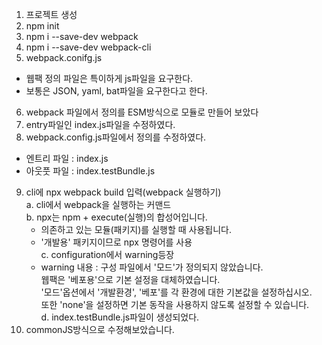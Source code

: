 1. 프로젝트 생성
2. npm init
3. npm i --save-dev webpack
4. npm i --save-dev webpack-cli
5. webpack.conifg.js
  - 웹팩 정의 파일은 특이하게 js파일을 요구한다.
  - 보통은 JSON, yaml, bat파일을 요구한다고 한다.
6. webpack 파일에서 정의를 ESM방식으로 모듈로 만들어 보았다
7. entry파일인 index.js파일을 수정하였다.
8. webpack.config.js파일에서 정의를 수정하였다.
  - 엔트리 파일 : index.js
  - 아웃풋 파일 : index.testBundle.js
9. cli에 npx webpack build 입력(webpack 실행하기)  
  a. cli에서 webpack을 실행하는 커맨드  
  b. npx는 npm + execute(실행)의 합성어입니다.
    - 의존하고 있는 모듈(패키지)를 실행할 때 사용됩니다.
    - '개발용' 패키지이므로 npx 명령어를 사용  
  c. configuration에서 warning등장  
    - warning 내용 : 구성 파일에서 '모드'가 정의되지 않았습니다.  
    웹팩은 '베포용'으로 기본 설정을 대체하였습니다.  
    '모드'옵션에서 '개발환경', '베포'를 각 환경에 대한 기본값을 설정하십시오.  
    또한 'none'을 설정하면 기본 동작을 사용하지 않도록 설정할 수 있습니다.  
  d. index.testBundle.js파일이 생성되었다.
10. commonJS방식으로 수정해보았습니다.